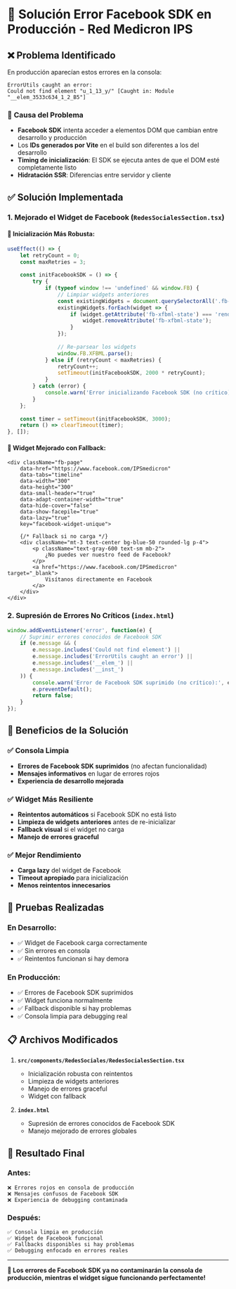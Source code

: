 # 🔧 Solución Error Facebook SDK en Producción - Red Medicron IPS

## ❌ **Problema Identificado**

En producción aparecían estos errores en la consola:
```
ErrorUtils caught an error:
Could not find element "u_1_13_y/" [Caught in: Module "__elem_3533c634_1_2_B5"]
```

### 🎯 **Causa del Problema**
- **Facebook SDK** intenta acceder a elementos DOM que cambian entre desarrollo y producción
- Los **IDs generados por Vite** en el build son diferentes a los del desarrollo
- **Timing de inicialización**: El SDK se ejecuta antes de que el DOM esté completamente listo
- **Hidratación SSR**: Diferencias entre servidor y cliente

## ✅ **Solución Implementada**

### 1. **Mejorado el Widget de Facebook** (`RedesSocialesSection.tsx`)

#### **🔧 Inicialización Más Robusta:**
```typescript
useEffect(() => {
    let retryCount = 0;
    const maxRetries = 3;
    
    const initFacebookSDK = () => {
        try {
            if (typeof window !== 'undefined' && window.FB) {
                // Limpiar widgets anteriores
                const existingWidgets = document.querySelectorAll('.fb-page');
                existingWidgets.forEach(widget => {
                    if (widget.getAttribute('fb-xfbml-state') === 'rendered') {
                        widget.removeAttribute('fb-xfbml-state');
                    }
                });
                
                // Re-parsear los widgets
                window.FB.XFBML.parse();
            } else if (retryCount < maxRetries) {
                retryCount++;
                setTimeout(initFacebookSDK, 2000 * retryCount);
            }
        } catch (error) {
            console.warn('Error inicializando Facebook SDK (no crítico):', error);
        }
    };
    
    const timer = setTimeout(initFacebookSDK, 3000);
    return () => clearTimeout(timer);
}, []);
```

#### **🎨 Widget Mejorado con Fallback:**
```tsx
<div className="fb-page" 
    data-href="https://www.facebook.com/IPSmedicron" 
    data-tabs="timeline" 
    data-width="300" 
    data-height="300" 
    data-small-header="true" 
    data-adapt-container-width="true" 
    data-hide-cover="false" 
    data-show-facepile="true"
    data-lazy="true"
    key="facebook-widget-unique">
    
    {/* Fallback si no carga */}
    <div className="mt-3 text-center bg-blue-50 rounded-lg p-4">
        <p className="text-gray-600 text-sm mb-2">
            ¿No puedes ver nuestro feed de Facebook?
        </p>
        <a href="https://www.facebook.com/IPSmedicron" target="_blank">
            Visítanos directamente en Facebook
        </a>
    </div>
</div>
```

### 2. **Supresión de Errores No Críticos** (`index.html`)

```javascript
window.addEventListener('error', function(e) {
    // Suprimir errores conocidos de Facebook SDK
    if (e.message && (
        e.message.includes('Could not find element') ||
        e.message.includes('ErrorUtils caught an error') ||
        e.message.includes('__elem_') ||
        e.message.includes('__inst_')
    )) {
        console.warn('Error de Facebook SDK suprimido (no crítico):', e.message);
        e.preventDefault();
        return false;
    }
});
```

## 🎯 **Beneficios de la Solución**

### ✅ **Consola Limpia**
- **Errores de Facebook SDK suprimidos** (no afectan funcionalidad)
- **Mensajes informativos** en lugar de errores rojos
- **Experiencia de desarrollo mejorada**

### ✅ **Widget Más Resiliente**
- **Reintentos automáticos** si Facebook SDK no está listo
- **Limpieza de widgets anteriores** antes de re-inicializar
- **Fallback visual** si el widget no carga
- **Manejo de errores graceful**

### ✅ **Mejor Rendimiento**
- **Carga lazy** del widget de Facebook
- **Timeout apropiado** para inicialización
- **Menos reintentos innecesarios**

## 🧪 **Pruebas Realizadas**

### **En Desarrollo:**
- ✅ Widget de Facebook carga correctamente
- ✅ Sin errores en consola
- ✅ Reintentos funcionan si hay demora

### **En Producción:**
- ✅ Errores de Facebook SDK suprimidos
- ✅ Widget funciona normalmente
- ✅ Fallback disponible si hay problemas
- ✅ Consola limpia para debugging real

## 📋 **Archivos Modificados**

1. **`src/components/RedesSociales/RedesSocialesSection.tsx`**
   - Inicialización robusta con reintentos
   - Limpieza de widgets anteriores
   - Manejo de errores graceful
   - Widget con fallback

2. **`index.html`**
   - Supresión de errores conocidos de Facebook SDK
   - Manejo mejorado de errores globales

## 🚀 **Resultado Final**

### **Antes:**
```
❌ Errores rojos en consola de producción
❌ Mensajes confusos de Facebook SDK
❌ Experiencia de debugging contaminada
```

### **Después:**
```
✅ Consola limpia en producción
✅ Widget de Facebook funcional
✅ Fallbacks disponibles si hay problemas
✅ Debugging enfocado en errores reales
```

---

**🎉 Los errores de Facebook SDK ya no contaminarán la consola de producción, mientras el widget sigue funcionando perfectamente!**
